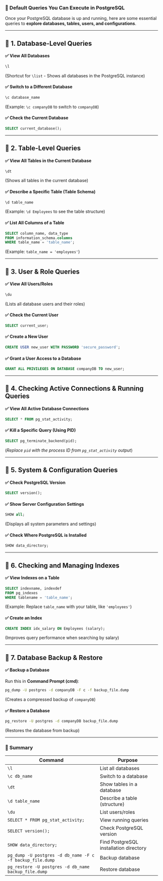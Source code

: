 ### **🔹 Default Queries You Can Execute in PostgreSQL**  
Once your PostgreSQL database is up and running, here are some essential queries to **explore databases, tables, users, and configurations**.

---

## **🔹 1. Database-Level Queries**
#### ✅ **View All Databases**
```sql
\l
```
(Shortcut for `\list` - Shows all databases in the PostgreSQL instance)

#### ✅ **Switch to a Different Database**
```sql
\c database_name
```
(Example: `\c companyDB` to switch to `companyDB`)

#### ✅ **Check the Current Database**
```sql
SELECT current_database();
```

---

## **🔹 2. Table-Level Queries**
#### ✅ **View All Tables in the Current Database**
```sql
\dt
```
(Shows all tables in the current database)

#### ✅ **Describe a Specific Table (Table Schema)**
```sql
\d table_name
```
(Example: `\d Employees` to see the table structure)

#### ✅ **List All Columns of a Table**
```sql
SELECT column_name, data_type 
FROM information_schema.columns 
WHERE table_name = 'table_name';
```
(Example: `table_name = 'employees'`)

---

## **🔹 3. User & Role Queries**
#### ✅ **View All Users/Roles**
```sql
\du
```
(Lists all database users and their roles)

#### ✅ **Check the Current User**
```sql
SELECT current_user;
```

#### ✅ **Create a New User**
```sql
CREATE USER new_user WITH PASSWORD 'secure_password';
```

#### ✅ **Grant a User Access to a Database**
```sql
GRANT ALL PRIVILEGES ON DATABASE companyDB TO new_user;
```

---

## **🔹 4. Checking Active Connections & Running Queries**
#### ✅ **View All Active Database Connections**
```sql
SELECT * FROM pg_stat_activity;
```

#### ✅ **Kill a Specific Query (Using PID)**
```sql
SELECT pg_terminate_backend(pid);
```
(*Replace `pid` with the process ID from `pg_stat_activity` output*)

---

## **🔹 5. System & Configuration Queries**
#### ✅ **Check PostgreSQL Version**
```sql
SELECT version();
```

#### ✅ **Show Server Configuration Settings**
```sql
SHOW all;
```
(Displays all system parameters and settings)

#### ✅ **Check Where PostgreSQL is Installed**
```sql
SHOW data_directory;
```

---

## **🔹 6. Checking and Managing Indexes**
#### ✅ **View Indexes on a Table**
```sql
SELECT indexname, indexdef 
FROM pg_indexes 
WHERE tablename = 'table_name';
```
(Example: Replace `table_name` with your table, like `'employees'`)

#### ✅ **Create an Index**
```sql
CREATE INDEX idx_salary ON Employees (salary);
```
(Improves query performance when searching by salary)

---

## **🔹 7. Database Backup & Restore**
#### ✅ **Backup a Database**
Run this in **Command Prompt (cmd)**:
```sh
pg_dump -U postgres -d companyDB -F c -f backup_file.dump
```
(Creates a compressed backup of `companyDB`)

#### ✅ **Restore a Database**
```sh
pg_restore -U postgres -d companyDB backup_file.dump
```
(Restores the database from backup)

---

### **🔹 Summary**
| **Command** | **Purpose** |
|------------|------------|
| `\l` | List all databases |
| `\c db_name` | Switch to a database |
| `\dt` | Show tables in a database |
| `\d table_name` | Describe a table (structure) |
| `\du` | List users/roles |
| `SELECT * FROM pg_stat_activity;` | View running queries |
| `SELECT version();` | Check PostgreSQL version |
| `SHOW data_directory;` | Find PostgreSQL installation directory |
| `pg_dump -U postgres -d db_name -F c -f backup_file.dump` | Backup database |
| `pg_restore -U postgres -d db_name backup_file.dump` | Restore database |
